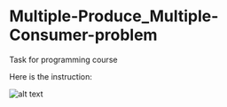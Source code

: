 # Multiple-Produce_Multiple-Consumer-problem
Task for programming course

Here is the instruction: 

![alt text](https://imgur.com/a/hjqHqVQ)
